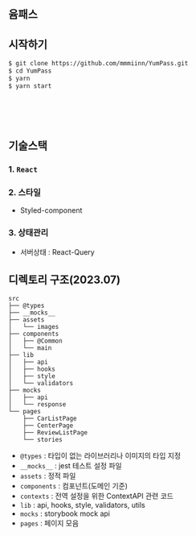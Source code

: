## 윰패스

## 시작하기

```bash
$ git clone https://github.com/mmmiinn/YumPass.git
$ cd YumPass
$ yarn
$ yarn start
```

<br/><br/><br/>

## 기술스택

### 1. `React`

### 2. 스타일

- Styled-component

### 3. 상태관리

- 서버상태 : React-Query

## 디렉토리 구조(2023.07)

```
src
├── @types
├── __mocks__
├── assets
│   └── images
├── components
│   ├── @Common
│   └── main
├── lib
│   ├── api
│   ├── hooks
│   ├── style
│   └── validators
├── mocks
│   ├── api
│   └── response
└── pages
    ├── CarListPage
    ├── CenterPage
    ├── ReviewListPage
    └── stories

```

- `@types` : 타입이 없는 라이브러리나 이미지의 타입 지정
- `__mocks__` : jest 테스트 설정 파일
- `assets` : 정적 파일
- `components` : 컴포넌트(도메인 기준)
- `contexts` : 전역 설정을 위한 ContextAPI 관련 코드
- `lib` : api, hooks, style, validators, utils
- `mocks` : storybook mock api
- `pages` : 페이지 모음
